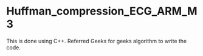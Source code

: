 # Huffman_compression_ECG_ARM_M3

This is done using C++. Referred Geeks for geeks algorithm to write the code. 
